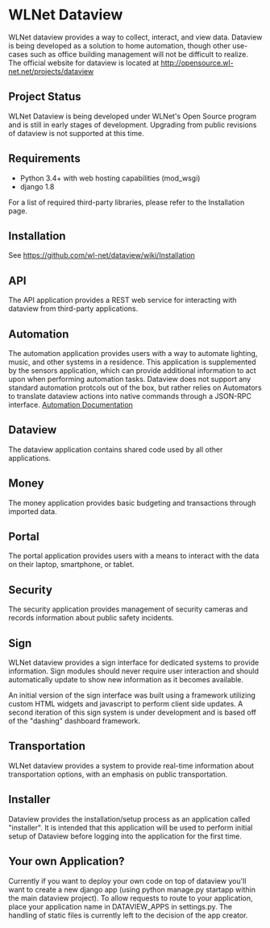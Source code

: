 WLNet Dataview
==============

WLNet dataview provides a way to collect, interact, and view data. Dataview is being developed as a solution to home automation, though other use-cases such as office building management will not be difficult to realize. The official website for dataview is located at http://opensource.wl-net.net/projects/dataview

Project Status
----

WLNet Dataview is being developed under WLNet's Open Source program and is still in early stages of development. Upgrading from public revisions of dataview is not supported at this time. 

Requirements
----

* Python 3.4+ with web hosting capabilities (mod_wsgi)
* django 1.8

For a list of required third-party libraries, please refer to the Installation page.

Installation
----

See https://github.com/wl-net/dataview/wiki/Installation

API
----

The API application provides a REST web service for interacting with dataview from third-party applications.

Automation
----

The automation application provides users with a way to automate lighting, music, and other systems in a residence. This application is supplemented by the sensors application, which can provide additional information to act upon when performing automation tasks. Dataview does not support any standard automation protcols out of the box, but rather relies on Automators to translate dataview actions into native commands through a JSON-RPC interface. [Automation Documentation](https://github.com/wl-net/dataview/blob/master/automation/README.md) 

Dataview
----

The dataview application contains shared code used by all other applications.

Money
----

The money application provides basic budgeting and transactions through imported data.

Portal
----

The portal application provides users with a means to interact with the data on their laptop, smartphone, or tablet.

Security
----

The security application provides management of security cameras and records information about public safety incidents.

Sign
----

WLNet dataview provides a sign interface for dedicated systems to provide information. Sign modules should never require user interaction and should automatically update to show new information as it becomes available.

An initial version of the sign interface was built using a framework utilizing custom HTML widgets and javascript to perform client side updates. A second iteration of this sign system is under development and is based off of the "dashing" dashboard framework.

Transportation
--------------

WLNet dataview provides a system to provide real-time information about transportation options, with an emphasis on public transportation.


Installer
---------

Dataview provides the installation/setup process as an application called "installer". It is intended that this application will be used to perform initial setup of Dataview before logging into the application for the first time.

Your own Application?
----

Currently if you want to deploy your own code on top of dataview you'll want to create a new django app (using python manage.py startapp within the main dataview project). To allow requests to route to your application, place your application name in DATAVIEW_APPS in settings.py. The handling of static files is currently left to the decision of the app creator.
